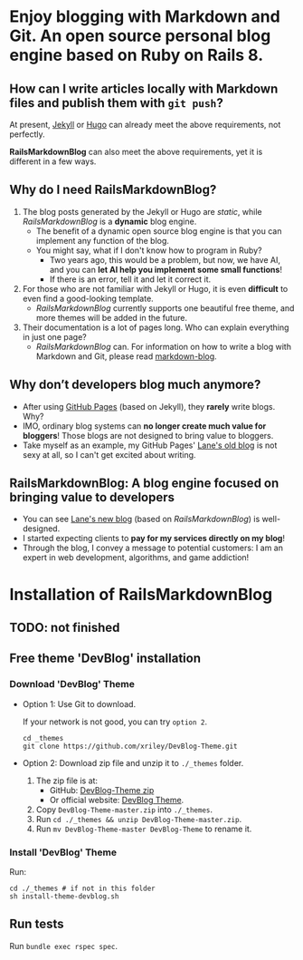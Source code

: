 # Enjoy blogging with Markdown and Git. An open source personal blog engine based on Ruby on Rails 8.

## How can I write articles locally with Markdown files and publish them with `git push`? 

At present, [Jekyll](https://jekyllrb.com/) or [Hugo](https://gohugo.io/) can already meet the above requirements, not perfectly.

**RailsMarkdownBlog** can also meet the above requirements, yet it is different in a few ways.

## Why do I need **RailsMarkdownBlog**?

1. The blog posts generated by the Jekyll or Hugo are *static*, while *RailsMarkdownBlog* is a **dynamic** blog engine.
    - The benefit of a dynamic open source blog engine is that you can implement any function of the blog.
    - You might say, what if I don't know how to program in Ruby?
        - Two years ago, this would be a problem, but now, we have AI, and you can **let AI help you implement some small functions**!
        - If there is an error, tell it and let it correct it.
2. For those who are not familiar with Jekyll or Hugo, it is even **difficult** to even find a good-looking template.
    - *RailsMarkdownBlog* currently supports one beautiful free theme, and more themes will be added in the future.
3. Their documentation is a lot of pages long. Who can explain everything in just one page?
    - *RailsMarkdownBlog* can. For information on how to write a blog with Markdown and Git, please read [markdown-blog](https://github.com/RubyMarkdownBlog/markdown-blog).

## Why don’t developers blog much anymore?

- After using [GitHub Pages](https://pages.github.com/) (based on Jekyll), they **rarely** write blogs. Why?
- IMO, ordinary blog systems can **no longer create much value for bloggers**! Those blogs are not designed to bring value to bloggers.
- Take myself as an example, my GitHub Pages' [Lane's old blog](https://gazeldx.github.io/) is not sexy at all, so I can't get excited about writing.

## RailsMarkdownBlog: A blog engine focused on bringing value to developers

- You can see [Lane's new blog](https://lane.blog5.com) (based on *RailsMarkdownBlog*) is well-designed.
- I started expecting clients to **pay for my services directly on my blog**!
- Through the blog, I convey a message to potential customers: I am an expert in web development, algorithms, and game addiction!

# Installation of RailsMarkdownBlog

## TODO: not finished

## Free theme 'DevBlog' installation

### Download 'DevBlog' Theme

- Option 1: Use Git to download.

    If your network is not good, you can try `option 2`.

    ```shell
    cd _themes
    git clone https://github.com/xriley/DevBlog-Theme.git
    ```

- Option 2: Download zip file and unzip it to `./_themes` folder.
    1. The zip file is at:
        - GitHub: [DevBlog-Theme zip](https://github.com/xriley/DevBlog-Theme/archive/refs/heads/master.zip)
        - Or official website: [DevBlog Theme](https://themes.3rdwavemedia.com/bootstrap-templates/personal/devblog-free-bootstrap-5-blog-template-for-developers/).
    2. Copy `DevBlog-Theme-master.zip` into `./_themes`.
    3. Run `cd ./_themes && unzip DevBlog-Theme-master.zip`.
    4. Run `mv DevBlog-Theme-master DevBlog-Theme` to rename it.

### Install 'DevBlog' Theme

Run:

```shell
cd ./_themes # if not in this folder
sh install-theme-devblog.sh
```

## Run tests

Run `bundle exec rspec spec`.
